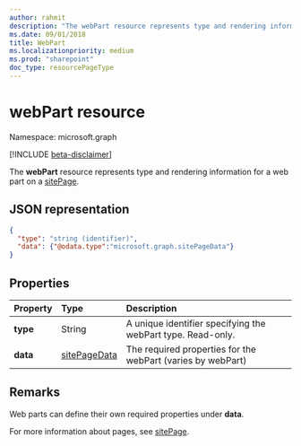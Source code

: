 ```yaml
---
author: rahmit
description: "The webPart resource represents type and rendering information for a web part on a sitePage."
ms.date: 09/01/2018
title: WebPart
ms.localizationpriority: medium
ms.prod: "sharepoint"
doc_type: resourcePageType
---
```

# webPart resource

Namespace: microsoft.graph

[!INCLUDE [beta-disclaimer](../../includes/beta-disclaimer.md)]

The **webPart** resource represents type and rendering information for a web part on a [sitePage](sitepage.md).

## JSON representation

<!-- {
  "blockType": "resource",
  "optionalProperties": [  ],
  "@odata.type": "microsoft.graph.webPart"
}-->

```json
{
  "type": "string (identifier)",
  "data": {"@odata.type":"microsoft.graph.sitePageData"}
}
```

## Properties

| Property                | Type             | Description
|:------------------------|:-----------------|:----------------------------------
| **type**                | String           | A unique identifier specifying the webPart type. Read-only.
| **data**                | [sitePageData][] | The required properties for the webPart (varies by webPart)

[sitePageData]: sitepagedata.md

## Remarks

Web parts can define their own required properties under **data**.

For more information about pages, see [sitePage](sitepage.md).
<!--
{
  "type": "#page.annotation",
  "description": "Defines a control resource",
  "keywords": "",
  "section": "documentation",
  "tocPath": "Control",
  "suppressions": []
}
-->



